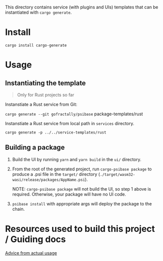 This directory contains service (with plugins and UIs) templates that can be instantiated with `cargo generate`.

# Install

`cargo install cargo-generate`

# Usage

## Instantiating the template

> Only for Rust projects so far

Instanstiate a Rust service from Git:

`cargo generate --git gofractally/psibase` package-templates/rust

Instanstiate a Rust service from local path in `services` directory.

`cargo generate -p ../../service-templates/rust`

## Building a package

1. Build the UI by running `yarn` and `yarn build` in the `ui/` directory.
2. From the root of the generated project, run `cargo-psibase package` to produce a .psi file in the `target/` directory (`./target/wasm32-wasi/release/packages/AppName.psi`).

   NOTE: `cargo-psibase package` will not build the UI, so step 1 above is required. Otherwise, your package will have no UI code.

3. `psibase install` with appropriate args will deploy the package to the chain.

# Resources used to build this project / Guiding docs

[Advice from actual usage](https://thoughtbot.com/blog/cargo-generate-lessons)
